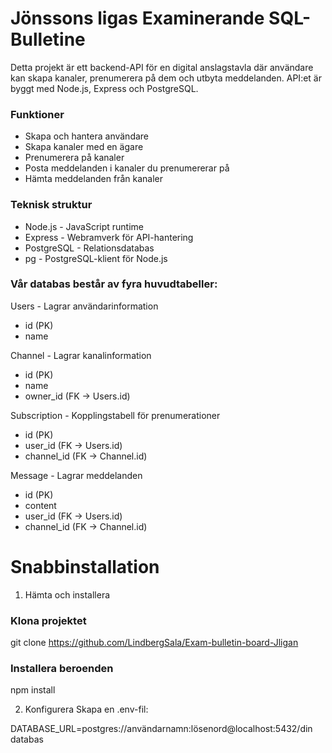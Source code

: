 # Jönssons ligas Examinerande SQL-Bulletine

Detta projekt är ett backend-API för en digital anslagstavla där användare kan skapa kanaler, prenumerera på dem och utbyta meddelanden. API:et är byggt med Node.js, Express och PostgreSQL.

### Funktioner

- Skapa och hantera användare
- Skapa kanaler med en ägare
- Prenumerera på kanaler
- Posta meddelanden i kanaler du prenumererar på
- Hämta meddelanden från kanaler

### Teknisk struktur

- Node.js - JavaScript runtime
- Express - Webramverk för API-hantering
- PostgreSQL - Relationsdatabas
- pg - PostgreSQL-klient för Node.js

### Vår databas består av fyra huvudtabeller:

Users - Lagrar användarinformation

- id (PK)
- name
  
Channel - Lagrar kanalinformation

- id (PK)
- name
- owner_id (FK -> Users.id)
  
Subscription - Kopplingstabell för prenumerationer

- id (PK)
- user_id (FK -> Users.id)
- channel_id (FK -> Channel.id)
  
Message - Lagrar meddelanden

- id (PK)
- content
- user_id (FK -> Users.id)
- channel_id (FK -> Channel.id)

# Snabbinstallation

1. Hämta och installera
### Klona projektet
git clone https://github.com/LindbergSala/Exam-bulletin-board-Jligan

### Installera beroenden
npm install

2. Konfigurera
Skapa en .env-fil:

DATABASE_URL=postgres://användarnamn:lösenord@localhost:5432/din databas
